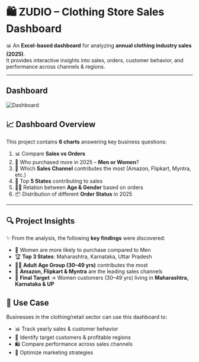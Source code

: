# 🛍️ ZUDIO – Clothing Store Sales Dashboard  

📊 An **Excel-based dashboard** for analyzing **annual clothing industry sales (2025)**.  
It provides interactive insights into sales, orders, customer behavior, and performance across channels & regions.  

---
## Dashboard
![Dashboard](https://github.com/CinePathy/Zudio-Annual-Report/blob/main/dashboard_png.png?raw=true)

## 📈 Dashboard Overview  
This project contains **6 charts** answering key business questions:  

1. 📊 Compare **Sales vs Orders**  
2. 👗 Who purchased more in 2025 – **Men or Women**?  
3. 🛒 Which **Sales Channel** contributes the most (Amazon, Flipkart, Myntra, etc.)  
4. 📍 Top **5 States** contributing to sales  
5. 👨👩 Relation between **Age & Gender** based on orders  
6. 📦 Distribution of different **Order Status** in 2025  

---

## 🔍 Project Insights  

✨ From the analysis, the following **key findings** were discovered:  

- 👩 Women are more likely to purchase compared to Men  
- 🏆 **Top 3 States**: Maharashtra, Karnataka, Uttar Pradesh  
- 👨‍🦳 **Adult Age Group (30–49 yrs)** contributes the most  
- 🛒 **Amazon, Flipkart & Myntra** are the leading sales channels  
- 🎯 **Final Target** → Women customers (30–49 yrs) living in **Maharashtra, Karnataka & UP**  



## 🎯 Use Case  
Businesses in the clothing/retail sector can use this dashboard to:  

- 📊 Track yearly sales & customer behavior  
- 👕 Identify target customers & profitable regions  
- 🛍️ Compare performance across sales channels  
- 🚀 Optimize marketing strategies  




